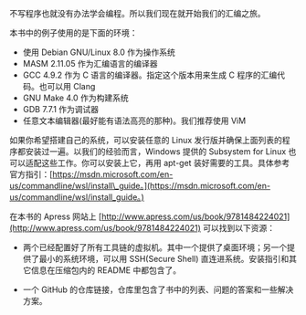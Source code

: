 不写程序也就没有办法学会编程。所以我们现在就开始我们的汇编之旅。

本书中的例子使用的是下面的环境：

* 使用 Debian GNU/Linux 8.0 作为操作系统
* MASM 2.11.05 作为汇编语言的编译器
* GCC 4.9.2 作为 C 语言的编译器。指定这个版本用来生成 C 程序的汇编代码。也可以用 Clang
* GNU Make 4.0 作为构建系统
* GDB 7.7.1 作为调试器
* 任意文本编辑器\(最好能有语法高亮的那种\)。我们推荐使用 ViM

如果你希望搭建自己的系统，可以安装任意的 Linux 发行版并确保上面列表的程序都安装过一遍。以我们的经验而言，Windows 提供的 Subsystem for Linux 也可以适配这些工作。你可以安装上它，再用 apt-get 装好需要的工具。具体参考官方指引：[https://msdn.microsoft.com/en-us/commandline/wsl/install\_guide。](https://msdn.microsoft.com/en-us/commandline/wsl/install_guide。)

在本书的 Apress 网站上 [http://www.apress.com/us/book/9781484224021](http://www.apress.com/us/book/9781484224021) 可以找到以下资源：

* 两个已经配置好了所有工具链的虚拟机。其中一个提供了桌面环境；另一个提供了最小的系统环境，可以用 SSH\(Secure Shell\) 直连进系统。安装指引和其它信息在压缩包内的 README 中都包含了。

* 一个 GitHub 的仓库链接，仓库里包含了书中的列表、问题的答案和一些解决方案。



